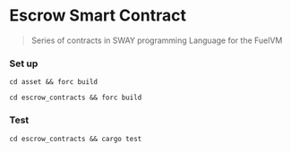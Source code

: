 # Escrow Smart Contract

> Series of contracts in SWAY programming Language for the FuelVM

### Set up

`cd asset && forc build`

`cd escrow_contracts && forc build`

### Test

`cd escrow_contracts && cargo test`
